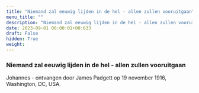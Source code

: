 ```yaml
---
title: "Niemand zal eeuwig lijden in de hel - allen zullen vooruitgaan"
menu_title: ""
description: "Niemand zal eeuwig lijden in de hel - allen zullen vooruitgaan"
date: 2023-09-01 06:00:01+00:633
draft: False
hidden: True
weight:
---
```

### Niemand zal eeuwig lijden in de hel - allen zullen vooruitgaan

Johannes - ontvangen door James Padgett op 19 november 1916, Washington, DC, USA.
